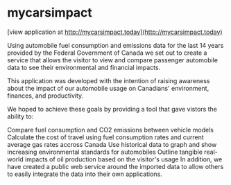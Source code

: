 mycarsimpact
========================

[view application at http://mycarsimpact.today](http://mycarsimpact.today)

Using automobile fuel consumption and emissions data for the last 14 years provided by the Federal Government of Canada we set out to create a service that allows the visitor to view and compare passenger automobile data to see their environmental and financial impacts.

This application was developed with the intention of raising awareness about the impact of our automobile usage on Canadians' environment, finances, and productivity.

We hoped to achieve these goals by providing a tool that gave vistors the ability to:

Compare fuel consumption and CO2 emissions between vehicle models
Calculate the cost of travel using fuel consumption rates and current average gas rates accross Canada
Use historical data to graph and show increasing environmental standards for automobiles
Outline tangible real-world impacts of oil production based on the visitor's usage
In addition, we have created a public web service around the imported data to allow others to easily integrate the data into their own applications.

